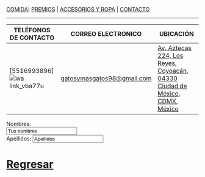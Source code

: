 [COMIDA](./COMIDA.md)| [PREMIOS](./PREMIOS.md) | [ACCESORIOS Y ROPA](./ACCESORIOS-Y-ROPA.md)  | [CONTACTO](./CONTACTO.md) 
* *  *
| TELÉFONOS DE CONTACTO| CORREO ELECTRONICO| UBICACIÓN|
|-------------------------|-------------|--------------|
|  [5516993896]![wa link_vba77u](https://user-images.githubusercontent.com/99773679/158484611-8a090906-7bb4-485b-b1f5-b44ef9a6f349.png)  |gatosymasgatos98@gmail.com |[Av. Aztecas 224, Los Reyes, Coyoacán, 04330 Ciudad de México, CDMX, México](https://www.google.com.mx/maps/place/es+una+direcci%C3%B3n+falsa,+Av.+Aztecas+224,+Los+Reyes,+Coyoac%C3%A1n,+04330+Ciudad+de+M%C3%A9xico,+CDMX/@19.3283534,-99.1573424,17z/data=!3m1!4b1!4m5!3m4!1s0x85ce01e1e6ea9c3b:0x53624b5351889b82!8m2!3d19.3283484!4d-99.1551537)|         

<form>
  <label for="name">Nombres:</label><br>
  <Input Type ="Text" id=name name value= "Tus nombres"><br>
    <label for="lname">Apellidos:</label<br>
      <input type="text" id="lname" name="lname" value=Apellidos><br>
      </form>   
    
# [Regresar](/index.md)    
